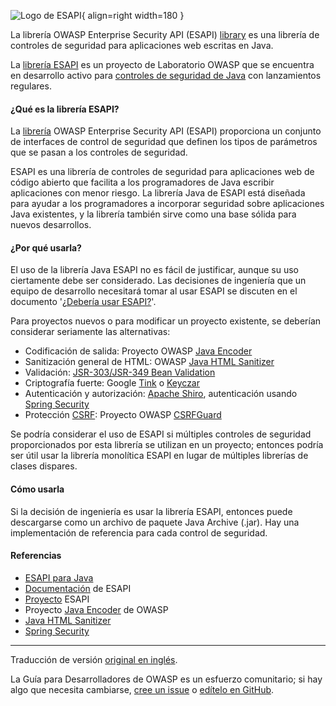 ![Logo de ESAPI](../../../assets/images/logos/esapi.png "OWASP ESAPI"){ align=right width=180 }

La librería OWASP Enterprise Security API (ESAPI) [library][esapi-docs] es una librería de controles de seguridad
para aplicaciones web escritas en Java.

La [librería ESAPI][esapi-project] es un proyecto de Laboratorio OWASP que se encuentra en desarrollo activo
para [controles de seguridad de Java][esapi-java] con lanzamientos regulares.

#### ¿Qué es la librería ESAPI?

La [librería][esapi-docs] OWASP Enterprise Security API (ESAPI) proporciona un conjunto de interfaces de control
de seguridad que definen los tipos de parámetros que se pasan a los controles de seguridad.

ESAPI es una librería de controles de seguridad para aplicaciones web de código abierto que facilita
a los programadores de Java escribir aplicaciones con menor riesgo.
La librería Java de ESAPI está diseñada para ayudar a los programadores
a incorporar seguridad sobre aplicaciones Java existentes,
y la librería también sirve como una base sólida para nuevos desarrollos.

#### ¿Por qué usarla?

El uso de la librería Java ESAPI no es fácil de justificar, aunque su uso ciertamente debe ser considerado.
Las decisiones de ingeniería que un equipo de desarrollo necesitará tomar al usar ESAPI se discuten
en el documento '[¿Debería usar ESAPI?][esapi-question]'.

Para proyectos nuevos o para modificar un proyecto existente, se deberían considerar seriamente las alternativas:

* Codificación de salida: Proyecto OWASP [Java Encoder][java-encoder]
* Sanitización general de HTML: OWASP [Java HTML Sanitizer][java-sanitizer]
* Validación: [JSR-303/JSR-349 Bean Validation][bean]
* Criptografía fuerte: Google [Tink][google-tink] o [Keyczar][google-keyczar]
* Autenticación y autorización: [Apache Shiro][shiro], autenticación usando [Spring Security][spring]
* Protección [CSRF][cscsrf]: Proyecto OWASP [CSRFGuard][csrfguard]

Se podría considerar el uso de ESAPI si múltiples controles de seguridad proporcionados por esta librería se utilizan
en un proyecto; entonces podría ser útil usar la librería monolítica ESAPI
en lugar de múltiples librerías de clases dispares.

#### Cómo usarla

Si la decisión de ingeniería es usar la librería ESAPI,
entonces puede descargarse como un archivo de paquete Java Archive (.jar).
Hay una implementación de referencia para cada control de seguridad.

#### Referencias

* [ESAPI para Java][esapi-java]
* [Documentación][esapi-docs] de ESAPI
* [Proyecto][esapi-project] ESAPI
* Proyecto [Java Encoder][java-encoder] de OWASP
* [Java HTML Sanitizer][java-sanitizer]
* [Spring Security][spring]

----

Traducción de versión [original en inglés][en070301].

La Guía para Desarrolladores de OWASP es un esfuerzo comunitario;
si hay algo que necesita cambiarse, [cree un issue][issue070301] o [edítelo en GitHub][edit070301].

[bean]: http://beanvalidation.org/
[csrfguard]: https://owasp.org/www-project-csrfguard/
[cscsrf]: https://cheatsheetseries.owasp.org/cheatsheets/Cross-Site_Request_Forgery_Prevention_Cheat_Sheet
[edit070301]: https://github.com/OWASP/DevGuide/blob/main/docs/es/05-implementation/03-secure-libraries/01-esapi.md
[en070301]: https://devguide.owasp.org/en/05-implementation/03-secure-libraries/01-esapi/
[esapi-docs]: https://www.javadoc.io/doc/org.owasp.esapi/esapi/latest/index.html
[esapi-java]: https://mvnrepository.com/artifact/org.owasp.esapi/esapi
[esapi-project]: https://owasp.org/www-project-enterprise-security-api/
[esapi-question]: https://owasp.org/www-project-enterprise-security-api/#div-shouldiuseesapi
[google-keyczar]: https://github.com/google/keyczar
[google-tink]: https://github.com/google/tink
[issue070301]: https://github.com/OWASP/DevGuide/issues/new?labels=content&template=request.md&title=Update:%2005-implementation/03-secure-libraries/01-esapi
[java-encoder]: https://owasp.org/www-project-java-encoder
[java-sanitizer]: https://owasp.org/www-project-java-html-sanitizer
[shiro]: https://shiro.apache.org/
[spring]: https://docs.spring.io/spring-security/reference/features/index.html
